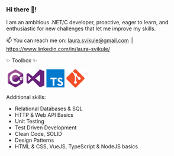 ### Hi there 👋!
I am an ambitious .NET/C developer, proactive, eager to learn, and enthusiastic for new challenges that let me improve my skills. 

📫 You can reach me on: laura.svikule@gmail.com || https://www.linkedin.com/in/laura-svikule/

✨ Toolbox ✨

<img src="https://github.com/devicons/devicon/blob/master/icons/csharp/csharp-original.svg" alt="C# Logo" width="50" height="50"/>  <img src="https://github.com/devicons/devicon/blob/master/icons/visualstudio/visualstudio-plain.svg" alt="Visual Studio" width="50" height="50"/>  <img src="https://github.com/devicons/devicon/blob/master/icons/typescript/typescript-original.svg" alt="TypeScript" width="50" height="50"/>  <img src="https://github.com/devicons/devicon/blob/master/icons/git/git-original.svg" alt="Git" width="50" height="50"/>


Additional skills:
- Relational Databases & SQL
- HTTP & Web API Basics
- Unit Testing
- Test Driven Development
- Clean Code, SOLID
- Design Patterns
- HTML & CSS, VueJS, TypeScript & NodeJS basics

<!--
**lauraShv/lauraShv** is a ✨ _special_ ✨ repository because its `README.md` (this file) appears on your GitHub profile.

Here are some ideas to get you started:

- 🔭 I’m currently working on ...
- 🌱 I’m currently learning ...
- 👯 I’m looking to collaborate on ...
- 🤔 I’m looking for help with ...
- 💬 Ask me about ...
- 📫 How to reach me: ...
- 😄 Pronouns: ...
- ⚡ Fun fact: ...
-->
